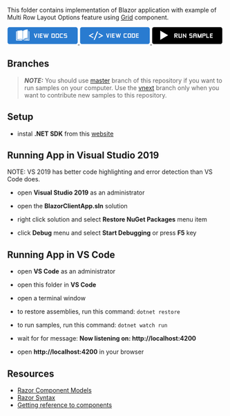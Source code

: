 <!-- NOTE: do not change this file because it's auto re-generated from template: -->
<!-- https://github.com/IgniteUI/igniteui-blazor-examples/tree/vnext/templates/sample/ReadMe.md -->

This folder contains implementation of Blazor application with example of Multi Row Layout Options feature using [Grid](https://www.infragistics.com/products/ignite-ui-blazor/blazor/components/general-getting-started.html) component.


<html lang="en" xmlns="http://www.w3.org/1999/xhtml">
    <body>
        <!-- https://static.infragistics.com/xplatform/images/browsers -->
        <a target="_blank" href="https://www.infragistics.com/products/ignite-ui-blazor/blazor/components/general-getting-started.html" rel="noopener noreferrer">
            <img height="40px" style="border-radius: 0rem" alt="View Docs" src="https://github.com/IgniteUI/igniteui-blazor-examples/raw/vnext/templates/sample/images/button-docs.png"/>
        </a>
        <a target="_blank" href="./App.razor" rel="noopener noreferrer">
            <img height="40px" style="border-radius: 0rem; max-width: 100%;" alt="View Code" src="https://github.com/IgniteUI/igniteui-blazor-examples/raw/vnext/templates/sample/images/button-code.png"/>
        </a>
        <a target="_blank" href="https://infragistics.com/blazor-client/samples/grids/grid/multi-row-layout-options" rel="noopener noreferrer">
            <img height="40px" style="border-radius: 0rem; max-width: 100%;" alt="Run Sample" src="https://github.com/IgniteUI/igniteui-blazor-examples/raw/vnext/templates/sample/images/button-run.png"/>
        </a>
        <!-- <a target="_blank" href="https://codesandbox.io/s/github/IgniteUI/igniteui-blazor-examples/tree/master/samples/grids/grid/multi-row-layout-options?fontsize=14&hidenavigation=1&theme=dark&view=preview&file=/src/App.razor" rel="noopener noreferrer">
            <img height="40px" style="border-radius: 0rem; max-width: 100%;" alt="Run Sample" src="https://github.com/IgniteUI/igniteui-blazor-examples/raw/vnext/templates/sample/images/button-sandbox.png"/>
        </a> -->
    </body>
</html>

## Branches

> **_NOTE:_** You should use [master](https://github.com/IgniteUI/igniteui-blazor-examples/tree/master) branch of this repository if you want to run samples on your computer. Use the [vnext](https://github.com/IgniteUI/igniteui-blazor-examples/tree/vnext) branch only when you want to contribute new samples to this repository.

## Setup

- instal **.NET SDK** from this [website](https://dotnet.microsoft.com/learn/aspnet/blazor-tutorial/install)

## Running App in Visual Studio 2019

NOTE: VS 2019 has better code highlighting and error detection than VS Code does.

- open **Visual Studio 2019** as an administrator

- open the **BlazorClientApp.sln** solution

- right click solution and select **Restore NuGet Packages** menu item

- click **Debug** menu and select **Start Debugging** or press **F5** key


## Running App in VS Code

- open **VS Code** as an administrator

- open this folder in **VS Code**

- open a terminal window

- to restore assemblies, run this command:
```dotnet restore```

- to run samples, run this command:
```dotnet watch run```

- wait for for message:
**Now listening on: http://localhost:4200**

- open **http://localhost:4200** in your browser


## Resources

- [Razor Component Models](https://www.codemag.com/article/1911052)
- [Razor Syntax](https://docs.microsoft.com/en-us/aspnet/core/blazor/components/?view=aspnetcore-3.1#razor-syntax)
- [Getting reference to components](https://docs.microsoft.com/en-us/aspnet/core/blazor/components/?view=aspnetcore-3.1#capture-references-to-components)
